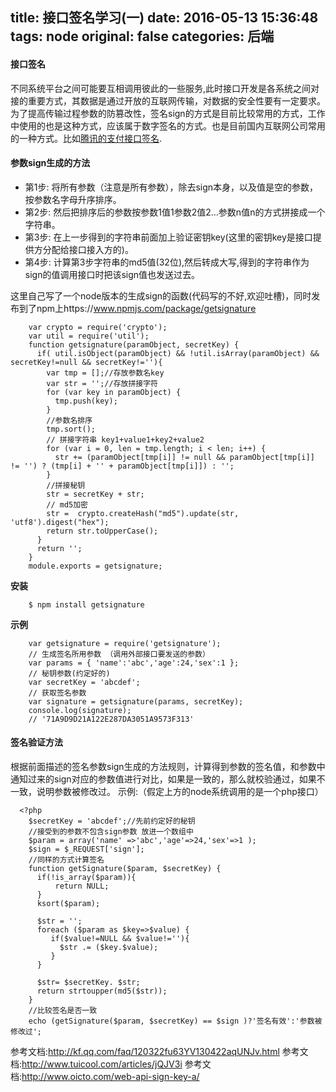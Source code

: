 title: 接口签名学习(一)
date: 2016-05-13 15:36:48
tags: node
original: false
categories: 后端
---

#### 接口签名
不同系统平台之间可能要互相调用彼此的一些服务,此时接口开发是各系统之间对接的重要方式，其数据是通过开放的互联网传输，对数据的安全性要有一定要求。为了提高传输过程参数的防篡改性，签名sign的方式是目前比较常用的方式，工作中使用的也是这种方式，应该属于数字签名的方式。也是目前国内互联网公司常用的一种方式。比如[腾讯的支付接口签名](http://kf.qq.com/faq/120322fu63YV130422aqUNJv.html).
#### 参数sign生成的方法
- 第1步: 将所有参数（注意是所有参数），除去sign本身，以及值是空的参数，按参数名字母升序排序。
- 第2步: 然后把排序后的参数按参数1值1参数2值2…参数n值n的方式拼接成一个字符串。
- 第3步: 在上一步得到的字符串前面加上验证密钥key(这里的密钥key是接口提供方分配给接口接入方的)。
- 第4步: 计算第3步字符串的md5值(32位),然后转成大写,得到的字符串作为sign的值调用接口时把该sign值也发送过去。
<!-- more -->

这里自己写了一个node版本的生成sign的函数(代码写的不好,欢迎吐槽)，同时发布到了npm上https://www.npmjs.com/package/getsignature

```
    var crypto = require('crypto');
    var util = require('util');
    function getsignature(paramObject, secretKey) {
      if( util.isObject(paramObject) && !util.isArray(paramObject) && secretKey!=null && secretKey!=''){
        var tmp = [];//存放参数名key
        var str = '';//存放拼接字符
        for (var key in paramObject) {
          tmp.push(key);
        }
        //参数名排序
        tmp.sort();
        // 拼接字符串 key1+value1+key2+value2
        for (var i = 0, len = tmp.length; i < len; i++) {
          str += (paramObject[tmp[i]] != null && paramObject[tmp[i]] != '') ? (tmp[i] + '' + paramObject[tmp[i]]) : '';
        }
        //拼接秘钥
        str = secretKey + str;
        // md5加密
        str =  crypto.createHash("md5").update(str, 'utf8').digest("hex");
        return str.toUpperCase();
      }
      return '';
    }
    module.exports = getsignature;
```
**安装**
```
    $ npm install getsignature
```
**示例**
   
``` 
    var getsignature = require('getsignature');
    // 生成签名所用参数 （调用外部接口要发送的参数）
    var params = { 'name':'abc','age':24,'sex':1 };
    // 秘钥参数(约定好的)
    var secretKey = 'abcdef';
    // 获取签名参数
    var signature = getsignature(params, secretKey);
    console.log(signature); 
    // '71A9D9D21A122E287DA3051A9573F313'
```
#### 签名验证方法
根据前面描述的签名参数sign生成的方法规则，计算得到参数的签名值，和参数中通知过来的sign对应的参数值进行对比，如果是一致的，那么就校验通过，如果不一致，说明参数被修改过。
示例:（假定上方的node系统调用的是一个php接口）
    
  ```  
    <?php
      $secretKey = 'abcdef';//先前约定好的秘钥
      //接受到的参数不包含sign参数 放进一个数组中
      $param = array('name' =>'abc','age'=>24,'sex'=>1 );
      $sign = $_REQUEST['sign'];
      //同样的方式计算签名
      function getSignature($param, $secretKey) {
        if(!is_array($param)){
            return NULL;
        }
        ksort($param);
        
        $str = '';
        foreach ($param as $key=>$value) {
           if($value!=NULL && $value!=''){
             $str .= ($key.$value); 
           }
        }
    
        $str= $secretKey. $str;
        return strtoupper(md5($str));
      }
      //比较签名是否一致
      echo (getSignature($param, $secretKey) == $sign )?'签名有效':'参数被修改过';
```

参考文档:http://kf.qq.com/faq/120322fu63YV130422aqUNJv.html
参考文档:http://www.tuicool.com/articles/jQJV3i
参考文档:http://www.oicto.com/web-api-sign-key-a/


